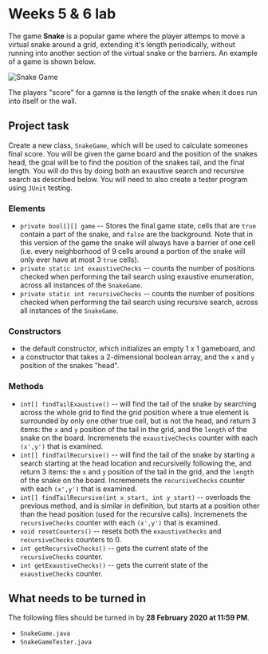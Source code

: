 # Weeks 5 & 6 lab

The game **Snake** is a popular game where the player attemps to move a virtual snake around a grid,
extending it's length periodically, 
without running into another section of the virtual snake or the barriers. 
An example of a game is shown below. 

![Snake Game](https://miro.medium.com/max/1600/1*dQzFEaAHwxouaImAuUd3EQ.gif)

The players "score" for a gamne is the length of the snake when it does run into itself or the wall. 

## Project task

Create a new class, `SnakeGame`, which will be used to calculate someones final score. 
You will be given the game board and the position of the snakes head, the goal will be to find the position of the snakes tail, 
and the final length. 
You will do this by doing both an exaustive search and recursive search as described below. 
You will need to also create a tester program using `JUnit` testing. 

### Elements 
*  `private bool[][] game` -- Stores the final game state, cells that are `true` contain a part of the snake, and `false` are the background. Note that in this version of the game the snake will always have a barrier of one cell (i.e. every neighborhood of 9 cells around a portion of the snake will only ever have at most 3 `true` cells).
* `private static int exaustiveChecks` -- counts the number of positions checked when performing the tail search using exaustive enumeration, across all instances of the `SnakeGame`. 
* `private static int recursiveChecks` -- counts the number of positions checked when performing the tail search using recursive search, across all instances of the `SnakeGame`.

### Constructors
* the default constructor, which initializes an empty 1 x 1 gameboard, and 
* a constructor that takes a 2-dimensional boolean array, and the `x` and `y` position of the snakes "head".

### Methods
* `int[] findTailExaustive()` -- will find the tail of the snake by searching across the whole grid to find the grid position where a true element is surrounded by only one other true cell, but is not the head, and return 3 items: the `x` and `y` position of the tail in the grid, and the `length` of the snake on the board. Incremenets the `exaustiveChecks` counter with each `(x',y')` that is examined.
* `int[] findTailRecursive()` -- will find the tail of the snake by starting a search starting at the head location and recursivelly following the, and return 3 items: the `x` and `y` position of the tail in the grid, and the `length` of the snake on the board. Incremenets the `recursiveChecks` counter with each `(x',y')` that is examined.
* `int[] findTailRecursive(int x_start, int y_start)` -- overloads the previous method, and is similar in definition, but starts at a position other than the head position (used for the recursive calls). Incremenets the `recursiveChecks` counter with each `(x',y')` that is examined.
* `void resetCounters()` -- resets both the `exaustiveChecks` and `recursiveChecks` counters to 0. 
* `int getRecursiveChecks()` -- gets the current state of the `recursiveChecks` counter. 
* `int getExaustiveChecks()` -- gets the current state of the `exaustiveChecks` counter. 

## What needs to be turned in
The following files should be turned in by **28 February 2020 at 11:59 PM**.
* `SnakeGame.java`
* `SnakeGameTester.java`